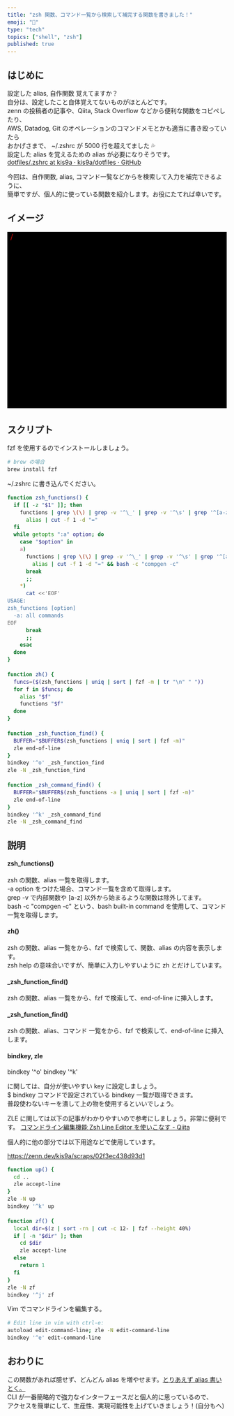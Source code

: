 ```yaml
---
title: "zsh 関数、コマンド一覧から検索して補完する関数を書きました！"
emoji: "🐚"
type: "tech"
topics: ["shell", "zsh"]
published: true
---
```


## はじめに

設定した alias, 自作関数 覚えてますか？  
自分は、設定したこと自体覚えてないものがほとんどです。  
zenn の投稿者の記事や、Qiita, Stack Overflow などから便利な関数をコピペしたり、  
AWS, Datadog, Git のオペレーションのコマンドメモとかも適当に書き殴っていたら  
おかげさまで、 ~/.zshrc が 5000 行を超えてました 💦  
設定した alias を覚えるための alias が必要になりそうです。  
[dotfiles/.zshrc at kis9a · kis9a/dotfiles · GitHub](https://github.com/kis9a/dotfiles/blob/kis9a/zsh/.zshrc)

今回は、自作関数, alias, コマンド一覧などからを検索して入力を補完できるように、  
簡単ですが、個人的に使っている関数を紹介します。お役にたてれば幸いです。

## イメージ

![/images/zsh-comp-demo.gif](/images/zsh-comp-demo.gif)

## スクリプト

fzf を使用するのでインストールしましょう。

```bash
# brew の場合
brew install fzf
```

~/.zshrc に書き込んでください。

```bash
function zsh_functions() {
  if [[ -z "$1" ]]; then
    functions | grep \(\) | grep -v '^\_' | grep -v '^\s' | grep '^[a-z]' | cut -f 1 -d " " &&
      alias | cut -f 1 -d "="
  fi
  while getopts ":a" option; do
    case "$option" in
    a)
      functions | grep \(\) | grep -v '^\_' | grep -v '^\s' | grep '^[a-z]' | cut -f 1 -d " " &&
        alias | cut -f 1 -d "=" && bash -c "compgen -c"
      break
      ;;
    *)
      cat <<'EOF'
USAGE:
zsh_functions [option]
  -a: all commands
EOF
      break
      ;;
    esac
  done
}

function zh() {
  funcs=($(zsh_functions | uniq | sort | fzf -m | tr "\n" " "))
  for f in $funcs; do
    alias "$f"
    functions "$f"
  done
}

function _zsh_function_find() {
  BUFFER="$BUFFER$(zsh_functions | uniq | sort | fzf -m)"
  zle end-of-line
}
bindkey '^o' _zsh_function_find
zle -N _zsh_function_find

function _zsh_command_find() {
  BUFFER="$BUFFER$(zsh_functions -a | uniq | sort | fzf -m)"
  zle end-of-line
}
bindkey '^k' _zsh_command_find
zle -N _zsh_command_find
```

## 説明

#### zsh_functions()

zsh の関数、alias 一覧を取得します。  
-a option をつけた場合、コマンド一覧を含めて取得します。  
grep -v で内部関数や [a-z] 以外から始まるような関数は除外してます。  
bash -c "compgen -c" という、bash built-in command を使用して、コマンド一覧を取得します。

#### zh()

zsh の関数、alias 一覧をから、fzf で検索して、関数、alias の内容を表示します。  
zsh help の意味合いですが、簡単に入力しやすいように zh とだけしています。

#### \_zsh_function_find()

zsh の関数、alias 一覧をから、fzf で検索して、end-of-line に挿入します。

#### \_zsh_function_find()

zsh の関数、alias、コマンド 一覧をから、fzf で検索して、end-of-line に挿入します。

#### bindkey, zle

bindkey '^o'
bindkey '^k'

に関しては、自分が使いやすい key に設定しましょう。  
$ bindkey コマンドで設定されている bindkey 一覧が取得できます。  
普段使わないキーを潰して上の物を使用するといいでしょう。

ZLE に関しては以下の記事がわかりやすいので参考にしましょう。非常に便利です。
[コマンドライン編集機能 Zsh Line Editor を使いこなす - Qiita](https://qiita.com/b4b4r07/items/8db0257d2e6f6b19ecb9)

個人的に他の部分では以下用途などで使用しています。

https://zenn.dev/kis9a/scraps/02f3ec438d93d1

```bash
function up() {
  cd ..
  zle accept-line
}
zle -N up
bindkey '^k' up

function zf() {
  local dir=$(z | sort -rn | cut -c 12- | fzf --height 40%)
  if [ -n "$dir" ]; then
    cd $dir
    zle accept-line
  else
    return 1
  fi
}
zle -N zf
bindkey '^j' zf
```

Vim でコマンドラインを編集する。

```bash
# Edit line in vim with ctrl-e:
autoload edit-command-line; zle -N edit-command-line
bindkey '^e' edit-command-line
```

## おわりに

この関数があれば臆せず、どんどん alias を増やせます。[とりあえず alias 書いとく。](https://gist.github.com/kis9a/939108fdb6de2eb02d4436252e552090)  
CLI が一番簡略的で強力なインターフェースだと個人的に思っているので、  
アクセスを簡単にして、生産性、実現可能性を上げていきましょう！(自分もへ)
